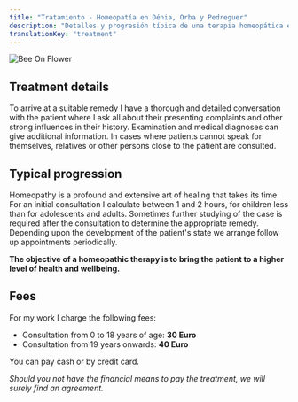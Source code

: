 ```yaml
---
title: "Tratamiento - Homeopatía en Dénia, Orba y Pedreguer"
description: "Detalles y progresión típica de una terapia homeopática en Homeopatía en Dénia, Orba y Pedreguer"
translationKey: "treatment"
---
```


![Bee On Flower](/images/bee_flower.jpg)

## Treatment details

To arrive at a suitable remedy I have a thorough and detailed conversation with the patient where I ask all about their presenting complaints and other strong influences in their history. Examination and medical diagnoses can give additional information. In cases where patients cannot speak for themselves, relatives or other persons close to the patient are consulted.

## Typical progression

Homeopathy is a profound and extensive art of healing that takes its time. For an initial consultation I calculate between 1 and 2 hours, for children less than for adolescents and adults. Sometimes further studying of the case is required after the consultation to determine the appropriate remedy. Depending upon the development of the patient's state we arrange follow up appointments periodically.

**The objective of a homeopathic therapy is to bring the patient to a higher level of health and wellbeing.**

## Fees

For my work I charge the following fees:

* Consultation from 0 to 18 years of age: **30 Euro**
* Consultation from 19 years onwards: **40 Euro**

You can pay cash or by credit card.

_Should you not have the financial means to pay the treatment, we will surely find an agreement._
